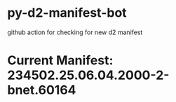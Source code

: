 # py-d2-manifest-bot
github action for checking for new d2 manifest

# Current Manifest: 234502.25.06.04.2000-2-bnet.60164